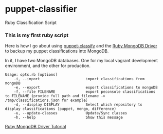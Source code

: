 # puppet-classifier
Ruby Classification Script

### This is my first ruby script

Here is how I go about using [puppet-classify](https://github.com/puppetlabs/puppet-classify) and the [Ruby MongoDB Driver](https://docs.mongodb.org/ecosystem/drivers/ruby/) to backup my puppet classifications into MongoDB.

In it, I have two MongoDB databases.  One for my local vagrant development environment, and the other for production.

```
Usage: opts.rb [options]
    -i, --import                     import classifications from mongoDB
    -e, --export                     export classifications to mongoDB
    -f, --file FILENAME              export peconsole classifications to FILENAME (provide full path and filename -> /tmp/classifications.json for example)
    -d, --display DISPLAY            Select which repository to display classifications (puppet, mongo, difference)
    -u, --update-classes             Update/Sync classes
    -h, --help                       Show this message
```


[Ruby MongoDB Driver Tutorial](https://docs.mongodb.org/ecosystem/tutorial/ruby-driver-tutorial/)
